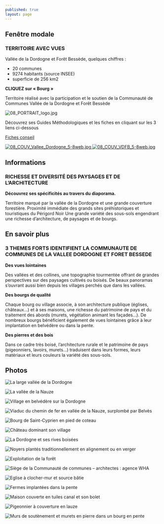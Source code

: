 ```yaml
---
published: true
layout: page
---
```


## Fenêtre modale

### TERRITOIRE AVEC VUES

Vallée de la Dordogne et Forêt Bessède, quelques chiffres :

- 20 communes
- 9274 habitants (source INSEE)
- superficie de 256 km2

**CLIQUEZ sur « Bourg »**

Territoire réalisé avec la participation et le soutien de la Communauté de Communes Vallée de la Dordogne et Forêt Bessède

![08_PORTRAIT_logo.jpg]({{site.baseurl}}/data/images/8/portrait/08_PORTRAIT_logo.jpg)

Découvrez ses Guides Méthodologiques et les fiches en cliquant sur les 3 liens ci-dessous

<a href="https://cauedordogne.com/ressources-fiches/ " target="_blank">Fiches conseil </a>

<a href="https://fr.calameo.com/read/0049999953cf2e01ba03a " target="_blank">![08_COUV_Vallee_Dordogne_5-8web.jpg]({{site.baseurl}}/data/images/8/portrait/08_COUV_Vallee_Dordogne_5-8web.jpg) </a> <a href="https://fr.calameo.com/read/00499999533fcd1c5cc00 " target="_blank">![08_COUV_VDFB_5-8web.jpg]({{site.baseurl}}/data/images/8/portrait/08_COUV_VDFB_5-8web.jpg) </a>


## Informations

### RICHESSE ET DIVERSITÉ DES PAYSAGES ET DE L’ARCHITECTURE

**Découvrez ses spécificités au travers du diaporama.**

Territoire marqué par la vallée de la Dordogne et une grande couverture forestière.
Proximité immédiate des grands sites préhistoriques et touristiques du Périgord Noir
Une grande variété des sous-sols engendrant une richesse d’architecture, de paysages et de bourgs.



## En savoir plus

### 3 THEMES FORTS IDENTIFIENT LA COMMUNAUTE DE COMMUNES DE LA VALLEE DORDOGNE ET FORET BESSEDE

**Des vues lointaines**

Des vallées et des collines, une topographie tourmentée offrant de grandes perspectives sur des paysages cultivés ou boisés. De beaux panoramas s’ouvrant aussi bien depuis les villages perchés que dans les vallées.

**Des bourgs de qualité**

Chaque bourg ou village associe, à son architecture publique (églises, châteaux…) et à ses maisons, une richesse du patrimoine de pays et du traitement des abords (murets, végétation animant les façades…). De nombreux bourgs bénéficient également de vues lointaines grâce à leur implantation en belvédère ou dans la pente.

**Des pierres et des bois**

Dans ce cadre très boisé, l’architecture rurale et le patrimoine de pays (pigeonniers, lavoirs, murets…) traduisent dans leurs formes, leurs matériaux et leurs couleurs la variété des sous-sols.



## Photos

![La large vallée de la Dordogne]({{site.baseurl}}/data/images/8/portrait/08_PORTRAIT_01.jpg)

![La vallée de la Nauze]({{site.baseurl}}/data/images/8/portrait/08_PORTRAIT_02.jpg)

![Village en belvédère sur la Dordogne]({{site.baseurl}}/data/images/8/portrait/08_PORTRAIT_03.jpg)

![Viaduc du chemin de fer en vallée de la Nauze, surplombé par Belvès]({{site.baseurl}}/data/images/8/portrait/08_PORTRAIT_04.jpg)

![Bourg de Saint-Cyprien en pied de coteau]({{site.baseurl}}/data/images/8/portrait/08_PORTRAIT_05.jpg)

![Château dominant son village]({{site.baseurl}}/data/images/8/portrait/08_PORTRAIT_06.jpg)

![La Dordogne et ses rives boisées]({{site.baseurl}}/data/images/8/portrait/08_PORTRAIT_07.jpg)

![Noyers plantés traditionnellement en alignement ou en verger]({{site.baseurl}}/data/images/8/portrait/08_PORTRAIT_08.jpg)

![Exploitation de la forêt]({{site.baseurl}}/data/images/8/portrait/08_PORTRAIT_09.jpg)

![Siège de la Communauté de communes – architectes : agence WHA]({{site.baseurl}}/data/images/8/portrait/08_PORTRAIT_10.jpg)

![Eglise à clocher-mur et source bâtie]({{site.baseurl}}/data/images/8/portrait/08_PORTRAIT_11.jpg)

![Fermes implantées dans la pente]({{site.baseurl}}/data/images/8/portrait/08_PORTRAIT_12.jpg)

![Maison couverte en tuiles canal et son bolet]({{site.baseurl}}/data/images/8/portrait/08_PORTRAIT_13.jpg)

![Pigeonnier à couverture en lauze]({{site.baseurl}}/data/images/8/portrait/08_PORTRAIT_14.jpg)

![Murs de soutènement et murets en pierre dans un bourg en pente]({{site.baseurl}}/data/images/8/portrait/08_PORTRAIT_15.jpg)
